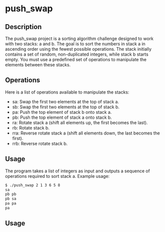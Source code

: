 <h1>push_swap</h1>


<h2>Description</h2>

The push_swap project is a sorting algorithm challenge designed to work with two stacks: a and b. The goal is to sort the numbers in stack a in ascending order using the fewest possible operations. The stack initially contains a set of random, non-duplicated integers, while stack b starts empty. You must use a predefined set of operations to manipulate the elements between these stacks.

<h2>Operations</h2>

Here is a list of operations available to manipulate the stacks:

<ul>
  <li>sa: Swap the first two elements at the top of stack a.</li>
  <li>sb: Swap the first two elements at the top of stack b.</li>
  <li>pa: Push the top element of stack b onto stack a.</li>
  <li>pb: Push the top element of stack a onto stack b.</li>
  <li>ra: Rotate stack a (shift all elements up, the first becomes the last).</li>
  <li>rb: Rotate stack b.</li>
  <li>rra: Reverse rotate stack a (shift all elements down, the last becomes the first).</li>
  <li>rrb: Reverse rotate stack b.</li>
</ul>

<h2>Usage</h2>

The program takes a list of integers as input and outputs a sequence of operations required to sort stack a. 
Example usage:

```bash
$ ./push_swap 2 1 3 6 5 8
sa
pb pb
pb sa
pa pa
pa
```


<h2>Usage</h2>
